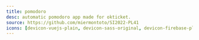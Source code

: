 ```yaml
---
title: pomodoro
desc: automatic pomodoro app made for okticket.
source: https://github.com/miermontoto/SI2022-PL41
icons: [devicon-vuejs-plain, devicon-sass-original, devicon-firebase-plain]
---
```

